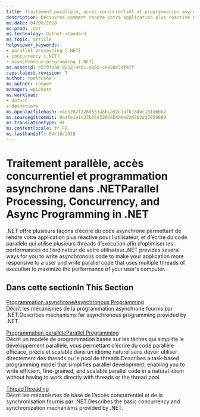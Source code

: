 ```yaml
---
title: Traitement parallèle, accès concurrentiel et programmation asynchrone dans .NET
description: Découvrez comment rendre votre application plus réactive et plus rapide avec les fonctionnalités de .NET pour le traitement parallèle et la programmation asynchrone
ms.date: 04/06/2018
ms.prod: .net
ms.technology: dotnet-standard
ms.topic: article
helpviewer_keywords:
- parallel processing [.NET]
- concurrency [.NET]
- asynchronous programming [.NET]
ms.assetid: e573faa8-0212-44b1-a850-ce85dc54f47f
caps.latest.revision: 7
author: rpetrusha
ms.author: ronpet
manager: wpickett
ms.workload:
- dotnet
- dotnetcore
ms.openlocfilehash: e4ee282f226d553a8bca92c1afb184bc181d6bb7
ms.sourcegitcommit: 9a4fe1a1c37b26532654b4bbe22d702237950009
ms.translationtype: HT
ms.contentlocale: fr-FR
ms.lasthandoff: 04/16/2018
---
```

# <a name="parallel-processing-concurrency-and-async-programming-in-net"></a><span data-ttu-id="39766-103">Traitement parallèle, accès concurrentiel et programmation asynchrone dans .NET</span><span class="sxs-lookup"><span data-stu-id="39766-103">Parallel Processing, Concurrency, and Async Programming in .NET</span></span>
<span data-ttu-id="39766-104">.NET offre plusieurs façons d’écrire du code asynchrone permettant de rendre votre application plus réactive pour l’utilisateur, et d’écrire du code parallèle qui utilise plusieurs threads d’exécution afin d’optimiser les performances de l’ordinateur de votre utilisateur.</span><span class="sxs-lookup"><span data-stu-id="39766-104">.NET provides several ways for you to write asynchronous code to make your application more responsive to a user and write parallel code that uses multiple threads of execution to maximize the performance of your user's computer.</span></span>  
  
## <a name="in-this-section"></a><span data-ttu-id="39766-105">Dans cette section</span><span class="sxs-lookup"><span data-stu-id="39766-105">In This Section</span></span>  
 [<span data-ttu-id="39766-106">Programmation asynchrone</span><span class="sxs-lookup"><span data-stu-id="39766-106">Asynchronous Programming</span></span>](../../docs/standard/async.md)  
 <span data-ttu-id="39766-107">Décrit les mécanismes de la programmation asynchrone fournis par .NET.</span><span class="sxs-lookup"><span data-stu-id="39766-107">Describes mechanisms for asynchronous programming provided by .NET.</span></span>  
  
 [<span data-ttu-id="39766-108">Programmation parallèle</span><span class="sxs-lookup"><span data-stu-id="39766-108">Parallel Programming</span></span>](../../docs/standard/parallel-programming/index.md)  
 <span data-ttu-id="39766-109">Décrit un modèle de programmation basée sur les tâches qui simplifie le développement parallèle, vous permettant d’écrire du code parallèle efficace, précis et scalable dans un idiome naturel sans devoir utiliser directement des threads ou le pool de threads.</span><span class="sxs-lookup"><span data-stu-id="39766-109">Describes a task-based programming model that simplifies parallel development, enabling you to write efficient, fine-grained, and scalable parallel code in a natural idiom without having to work directly with threads or the thread pool.</span></span>  

 [<span data-ttu-id="39766-110">Thread</span><span class="sxs-lookup"><span data-stu-id="39766-110">Threading</span></span>](../../docs/standard/threading/index.md)  
 <span data-ttu-id="39766-111">Décrit les mécanismes de base de l’accès concurrentiel et de la synchronisation fournis par .NET.</span><span class="sxs-lookup"><span data-stu-id="39766-111">Describes the basic concurrency and synchronization mechanisms provided by .NET.</span></span>  
